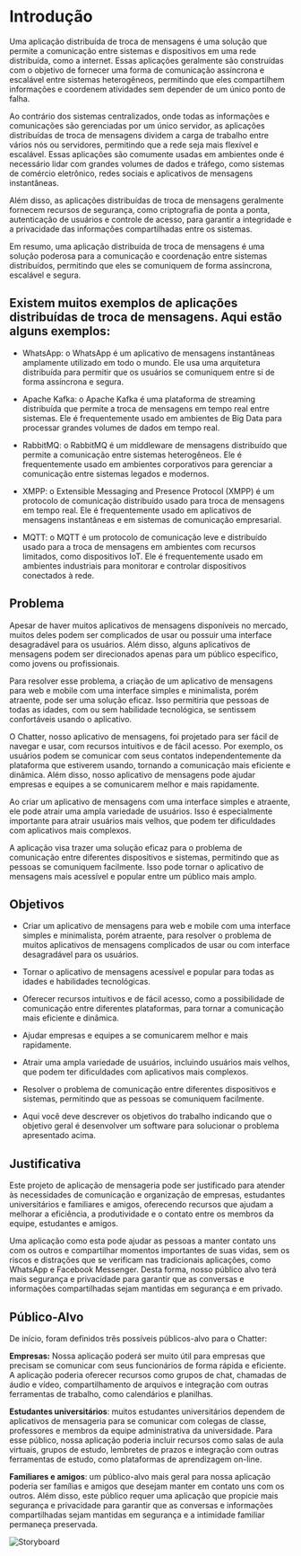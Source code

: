# Introdução

Uma aplicação distribuída de troca de mensagens é uma solução que permite a comunicação entre sistemas e dispositivos em uma rede distribuída, como a internet. Essas aplicações geralmente são construídas com o objetivo de fornecer uma forma de comunicação assíncrona e escalável entre sistemas heterogêneos, permitindo que eles compartilhem informações e coordenem atividades sem depender de um único ponto de falha.

Ao contrário dos sistemas centralizados, onde todas as informações e comunicações são gerenciadas por um único servidor, as aplicações distribuídas de troca de mensagens dividem a carga de trabalho entre vários nós ou servidores, permitindo que a rede seja mais flexível e escalável. Essas aplicações são comumente usadas em ambientes onde é necessário lidar com grandes volumes de dados e tráfego, como sistemas de comércio eletrônico, redes sociais e aplicativos de mensagens instantâneas.

Além disso, as aplicações distribuídas de troca de mensagens geralmente fornecem recursos de segurança, como criptografia de ponta a ponta, autenticação de usuários e controle de acesso, para garantir a integridade e a privacidade das informações compartilhadas entre os sistemas.

Em resumo, uma aplicação distribuída de troca de mensagens é uma solução poderosa para a comunicação e coordenação entre sistemas distribuídos, permitindo que eles se comuniquem de forma assíncrona, escalável e segura.

## Existem muitos exemplos de aplicações distribuídas de troca de mensagens. Aqui estão alguns exemplos:

- WhatsApp: o WhatsApp é um aplicativo de mensagens instantâneas amplamente utilizado em todo o mundo. Ele usa uma arquitetura distribuída para permitir que os usuários se comuniquem entre si de forma assíncrona e segura.

- Apache Kafka: o Apache Kafka é uma plataforma de streaming distribuída que permite a troca de mensagens em tempo real entre sistemas. Ele é frequentemente usado em ambientes de Big Data para processar grandes volumes de dados em tempo real.

- RabbitMQ: o RabbitMQ é um middleware de mensagens distribuído que permite a comunicação entre sistemas heterogêneos. Ele é frequentemente usado em ambientes corporativos para gerenciar a comunicação entre sistemas legados e modernos.

- XMPP: o Extensible Messaging and Presence Protocol (XMPP) é um protocolo de comunicação distribuído usado para troca de mensagens em tempo real. Ele é frequentemente usado em aplicativos de mensagens instantâneas e em sistemas de comunicação empresarial.

- MQTT: o MQTT é um protocolo de comunicação leve e distribuído usado para a troca de mensagens em ambientes com recursos limitados, como dispositivos IoT. Ele é frequentemente usado em ambientes industriais para monitorar e controlar dispositivos conectados à rede.

## Problema

Apesar de haver muitos aplicativos de mensagens disponíveis no mercado, muitos deles podem ser complicados de usar ou possuir uma interface desagradável para os usuários. Além disso, alguns aplicativos de mensagens podem ser direcionados apenas para um público específico, como jovens ou profissionais.

Para resolver esse problema, a criação de um aplicativo de mensagens para web e mobile com uma interface simples e minimalista, porém atraente, pode ser uma solução eficaz. Isso permitiria que pessoas de todas as idades, com ou sem habilidade tecnológica, se sentissem confortáveis usando o aplicativo.

O Chatter, nosso aplicativo de mensagens, foi projetado para ser fácil de navegar e usar, com recursos intuitivos e de fácil acesso. Por exemplo, os usuários podem se comunicar com seus contatos independentemente da plataforma que estiverem usando, tornando a comunicação mais eficiente e dinâmica. Além disso, nosso aplicativo de mensagens pode ajudar empresas e equipes a se comunicarem melhor e mais rapidamente.

Ao criar um aplicativo de mensagens com uma interface simples e atraente, ele pode atrair uma ampla variedade de usuários. Isso é especialmente importante para atrair usuários mais velhos, que podem ter dificuldades com aplicativos mais complexos.

A aplicação visa trazer uma solução eficaz para o problema de comunicação entre diferentes dispositivos e sistemas, permitindo que as pessoas se comuniquem facilmente. Isso pode tornar o aplicativo de mensagens mais acessível e popular entre um público mais amplo.

## Objetivos

- Criar um aplicativo de mensagens para web e mobile com uma interface simples e minimalista, porém atraente, para resolver o problema de muitos aplicativos de mensagens complicados de usar ou com interface desagradável para os usuários.

- Tornar o aplicativo de mensagens acessível e popular para todas as idades e habilidades tecnológicas.

- Oferecer recursos intuitivos e de fácil acesso, como a possibilidade de comunicação entre diferentes plataformas, para tornar a comunicação mais eficiente e dinâmica.

- Ajudar empresas e equipes a se comunicarem melhor e mais rapidamente.

- Atrair uma ampla variedade de usuários, incluindo usuários mais velhos, que podem ter dificuldades com aplicativos mais complexos.

- Resolver o problema de comunicação entre diferentes dispositivos e sistemas, permitindo que as pessoas se comuniquem facilmente.

- Aqui você deve descrever os objetivos do trabalho indicando que o objetivo geral é desenvolver um software para solucionar o problema apresentado acima. 

## Justificativa

Este projeto de aplicação de mensageria pode ser justificado para atender às necessidades de comunicação e organização de empresas, estudantes universitários e familiares e amigos, oferecendo recursos que ajudam a melhorar a eficiência, a produtividade e o contato entre os membros da equipe, estudantes e amigos.

Uma aplicação como esta pode ajudar as pessoas a manter contato uns com os outros e compartilhar momentos importantes de suas vidas, sem os riscos e distrações que se verificam nas tradicionais aplicações, como WhatsApp e Facebook Messenger. Desta forma, nosso público alvo terá mais segurança e privacidade para garantir que as conversas e informações compartilhadas sejam mantidas em segurança e em privado.


## Público-Alvo


De início, foram definidos três possíveis públicos-alvo para o Chatter:

**Empresas:** Nossa aplicação poderá ser muito útil para empresas que precisam se comunicar com seus funcionários de forma rápida e eficiente. A aplicação poderia oferecer recursos como grupos de chat, chamadas de áudio e vídeo, compartilhamento de arquivos e integração com outras ferramentas de trabalho, como calendários e planilhas.

**Estudantes universitários**: muitos estudantes universitários dependem de aplicativos de mensageria para se comunicar com colegas de classe, professores e membros da equipe administrativa da universidade. Para esse público, nossa aplicação poderia incluir recursos como salas de aula virtuais, grupos de estudo, lembretes de prazos e integração com outras ferramentas de estudo, como plataformas de aprendizagem on-line.

**Familiares e amigos**: um público-alvo mais geral para nossa aplicação poderia ser famílias e amigos que desejam manter em contato uns com os outros. Além disso, este público requer uma aplicação que propicie mais segurança e privacidade para garantir que as conversas e informações compartilhadas sejam mantidas em segurança e a intimidade familiar permaneça preservada.

![Storyboard](https://user-images.githubusercontent.com/78277341/223198522-11007a5d-fef9-4a44-991c-f0b3e36e96d9.gif)
